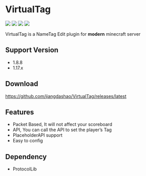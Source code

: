 # VirtualTag
![](https://img.shields.io/github/issues/jiangdashao/VirtualTag)
![](https://img.shields.io/github/forks/jiangdashao/VirtualTag)
![](https://img.shields.io/github/stars/jiangdashao/VirtualTag)
![](https://img.shields.io/github/license/jiangdashao/VirtualTag)

VirtualTag is a NameTag Edit plugin for **modern** minecraft server

## Support Version
* 1.8.8
* 1.17.x

## Download
https://github.com/jiangdashao/VirtualTag/releases/latest

## Features
* Packet Based, It will not affect your scoreboard
* API, You can call the API to set the player’s Tag
* PlaceholderAPI support
* Easy to config

## Dependency
* ProtocolLib